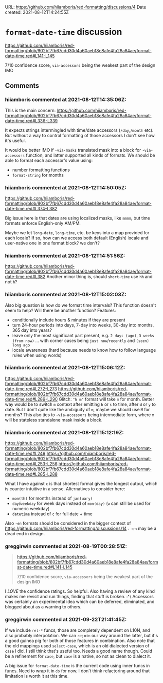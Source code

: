 URL: <https://github.com/hiiamboris/red-formatting/discussions/4>
Date created: 2021-08-12T14:24:55Z

# `format-date-time` discussion

https://github.com/hiiamboris/red-formatting/blob/802bf7fb67cdd30d4a60aeb18e8afe4fa28a84ae/format-date-time.red#L141-L145

7/10 confidence score, `via-accessors` being the weakest part of the design IMO

## Comments

### hiiamboris commented at 2021-08-12T14:35:06Z:

This is the main concern:
https://github.com/hiiamboris/red-formatting/blob/802bf7fb67cdd30d4a60aeb18e8afe4fa28a84ae/format-date-time.red#L336-L339

It expects strings intermingled with time/date accessors (`/day`,`/month` etc). But without a way to control formatting of those accessors I don't see how it's useful.

It would be better IMO if `-via-masks` translated mask into a block for `-via-accessors` function, and latter supported all kinds of formats. We should be able to format each accessor's value using:
- number formatting functions
- `format-string` for months

### hiiamboris commented at 2021-08-12T14:50:05Z:

https://github.com/hiiamboris/red-formatting/blob/802bf7fb67cdd30d4a60aeb18e8afe4fa28a84ae/format-date-time.red#L374-L382

Big issue here is that dates are using localized masks, like `mmmm`, but time formats enforce English-only AM/PM.

Maybe we let `long-date`, `long-time`, etc. be keys into a map provided for each locale?
If so, how can we access both default (English) locale and user-native one in one format block? we don't?


### hiiamboris commented at 2021-08-12T14:51:56Z:

https://github.com/hiiamboris/red-formatting/blob/802bf7fb67cdd30d4a60aeb18e8afe4fa28a84ae/format-date-time.red#L382
Another minor thing is, should `short-time` use `hh` and not `h`?

### hiiamboris commented at 2021-08-12T15:02:03Z:

Also big question is how do we format time intervals?
This function doesn't seem to help? Will there be another function?
Features:
- conditionally include hours & minutes if they are present
- turn 24-hour periods into days, 7-day into weeks, 30-day into months, 365 day into years?
- leave only the most significant part present, e.g. `2 days (ago)`, `3 weeks (from now)` ... with corner cases being `just now`/`recently` and `(seen) long ago`
- locale awareness (hard because needs to know how to follow language rules when using words)



### hiiamboris commented at 2021-08-12T15:06:12Z:

https://github.com/hiiamboris/red-formatting/blob/802bf7fb67cdd30d4a60aeb18e8afe4fa28a84ae/format-date-time.red#L272-L273
https://github.com/hiiamboris/red-formatting/blob/802bf7fb67cdd30d4a60aeb18e8afe4fa28a84ae/format-date-time.red#L289-L290
Glitch: `"h m"` format will take `m` for month. Better way would be to switch `m` context after emitting `h` or `s` to time, after `d` or `y` to date. But I don't quite like the ambiguity of `m`, maybe we should use `M` for months? This also ties to `-via-accessors` being intermediate form, where `m` will be stateless standalone mask inside a block.


### hiiamboris commented at 2021-08-12T15:12:19Z:

https://github.com/hiiamboris/red-formatting/blob/802bf7fb67cdd30d4a60aeb18e8afe4fa28a84ae/format-date-time.red#L249
https://github.com/hiiamboris/red-formatting/blob/802bf7fb67cdd30d4a60aeb18e8afe4fa28a84ae/format-date-time.red#L253-L256
https://github.com/hiiamboris/red-formatting/blob/802bf7fb67cdd30d4a60aeb18e8afe4fa28a84ae/format-date-time.red#L285-L288

What I have against `c` is that shortest format gives the longest output, which is counter intuitive in a sense.
Alternatives to consider here:
- `mon(th)` for months instead of `jan(uary)`
- `day`/`weekday` for week days instead of `mon(day)` (`w` can still be used for numeric weekday)
- `datetime` instead of `c` for full date + time

Also `-en` formats should be considered in the bigger context of https://github.com/hiiamboris/red-formatting/discussions/14 . `-en` may be a dead end in design.

### greggirwin commented at 2021-08-19T00:28:51Z:

> https://github.com/hiiamboris/red-formatting/blob/802bf7fb67cdd30d4a60aeb18e8afe4fa28a84ae/format-date-time.red#L141-L145
> 
> 7/10 confidence score, `via-accessors` being the weakest part of the design IMO

I _LOVE_ the confidence ratings. So helpful. Also having a review of any kind makes me revisit and run things, finding that stuff is broken. :^\ Accessors was certainly an experimental idea which can be deferred, eliminated, and blogged about as a warning to others.

### greggirwin commented at 2021-09-22T21:41:45Z:

If we include `rel-*` funcs, those are completely dependent on L10N, and also probably interpolation. We can `rejoin` our way around the latter, but it's a good guinea pig for both of those features in combination. Also note that the old mappings used `select-case`, which is an old dialected version of `case` I did. I still think that's useful too. Needs a good name though. Could be a refinement for `case`, but `case` is a native, so not as clean to dialect it.

A big issue for `format-date-time` is the current code using inner funcs in funcs. Need to wrap it in `do` for now. I don't think refactoring around that limitation is worth it at this time.

